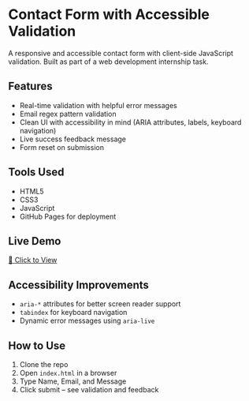 # Contact Form with Accessible Validation

A responsive and accessible contact form with client-side JavaScript validation. Built as part of a web development internship task.

## Features

- Real-time validation with helpful error messages
- Email regex pattern validation
- Clean UI with accessibility in mind (ARIA attributes, labels, keyboard navigation)
- Live success feedback message
- Form reset on submission

## Tools Used

- HTML5
- CSS3
- JavaScript
- GitHub Pages for deployment

## Live Demo

[🔗 Click to View](https://madhankumar1701.github.io/contact-form-validation/)

## Accessibility Improvements

- `aria-*` attributes for better screen reader support
- `tabindex` for keyboard navigation
- Dynamic error messages using `aria-live`

## How to Use

1. Clone the repo
2. Open `index.html` in a browser
3. Type Name, Email, and Message
4. Click submit – see validation and feedback
